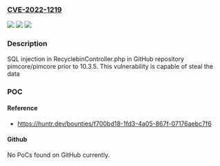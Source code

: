 ### [CVE-2022-1219](https://cve.mitre.org/cgi-bin/cvename.cgi?name=CVE-2022-1219)
![](https://img.shields.io/static/v1?label=Product&message=pimcore%2Fpimcore&color=blue)
![](https://img.shields.io/static/v1?label=Version&message=n%2Fa&color=blue)
![](https://img.shields.io/static/v1?label=Vulnerability&message=CWE-89%20Improper%20Neutralization%20of%20Special%20Elements%20used%20in%20an%20SQL%20Command&color=brighgreen)

### Description

SQL injection in RecyclebinController.php in GitHub repository pimcore/pimcore prior to 10.3.5. This vulnerability is capable of steal the data

### POC

#### Reference
- https://huntr.dev/bounties/f700bd18-1fd3-4a05-867f-07176aebc7f6

#### Github
No PoCs found on GitHub currently.

